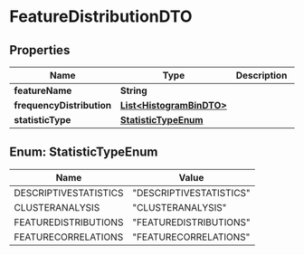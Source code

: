 # FeatureDistributionDTO

## Properties
Name | Type | Description | Notes
------------ | ------------- | ------------- | -------------
**featureName** | **String** |  |  [optional]
**frequencyDistribution** | [**List&lt;HistogramBinDTO&gt;**](HistogramBinDTO.md) |  |  [optional]
**statisticType** | [**StatisticTypeEnum**](#StatisticTypeEnum) |  |  [optional]

<a name="StatisticTypeEnum"></a>
## Enum: StatisticTypeEnum
Name | Value
---- | -----
DESCRIPTIVESTATISTICS | &quot;DESCRIPTIVESTATISTICS&quot;
CLUSTERANALYSIS | &quot;CLUSTERANALYSIS&quot;
FEATUREDISTRIBUTIONS | &quot;FEATUREDISTRIBUTIONS&quot;
FEATURECORRELATIONS | &quot;FEATURECORRELATIONS&quot;
